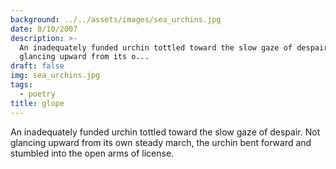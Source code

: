 ```yaml
---
background: ../../assets/images/sea_urchins.jpg
date: 8/10/2007
description: >-
  An inadequately funded urchin tottled toward the slow gaze of despair Not
  glancing upward from its o...
draft: false
img: sea_urchins.jpg
tags:
  - poetry
title: glope
---
```


An inadequately funded urchin tottled toward the slow gaze of despair. Not glancing upward from its own steady march, the urchin bent forward and stumbled into the open arms of license.

